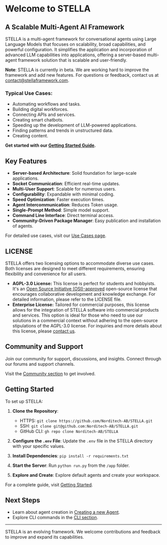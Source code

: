 
# Welcome to STELLA

## A Scalable Multi-Agent AI Framework

STELLA is a multi-agent framework for conversational agents using Large Language Models that focuses on scalability, broad capabilities, and powerful configuration. It simplifies the application and incorporation of advanced LLM capabilities into applications, offering a server-based multi-agent framework solution that is scalable and user-friendly.

**Note**: STELLA is currently in beta. We are working hard to improve the framework and add new features. For questions or feedback, contact us at [contact@stellaframework.com](mailto:contact@stellaframework.com).

### Typical Use Cases:

- Automating workflows and tasks.
- Building digital workforces.
- Connecting APIs and services.
- Creating smart chatbots.
- Speeding up the development of LLM-powered applications.
- Finding patterns and trends in unstructured data.
- Creating content.

**Get started with our [Getting Started Guide](https://docs.stellaframework.com/Getting_Started).**

## Key Features

- **Server-based Architecture**: Solid foundation for large-scale applications.
- **Socket Communication**: Efficient real-time updates.
- **Multi-User Support**: Scalable for numerous users.
- **Configurability**: Expandable with minimal coding.
- **Speed Optimization**: Faster execution times.
- **Agent Intercommunication**: Reduces Token usage.
- **Single-Prompt Method**: Simple model support.
- **Command Line Interface**: Direct terminal access.
- **Community-Driven Package Manager**: Easy publication and installation of agents.

For detailed use cases, visit our [Use Cases page](https://docs.stellaframework.com/).

## LICENSE
STELLA offers two licensing options to accommodate diverse use cases. Both licenses are designed to meet different requirements, ensuring flexibility and convenience for all users.
- **AGPL-3.0 License:** This license is perfect for students and hobbyists. It's an [Open Source Initiative (OSI)-approved](https://opensource.org/licenses/) open-source license that encourages collaborative development and knowledge exchange. For detailed information, please refer to the LICENSE file.
- **Enterprise License:** Tailored for commercial purposes, this license allows for the integration of STELLA software into commercial products and services. This option is ideal for those who need to use our solutions in a commercial context without adhering to the open-source stipulations of the AGPL-3.0 license. For inquiries and more details about this license, please [contact us](mailto:philip@norditech.se).

## Community and Support

Join our community for support, discussions, and insights. Connect through our forums and support channels.

Visit the [Community section](https://docs.stellaframework.com/Community) to get involved.

## Getting Started

To set up STELLA:

1. **Clone the Repository**:
   - HTTPS: `git clone https://github.com/Norditech-AB/STELLA.git`
   - SSH: `git clone git@github.com:Norditech-AB/STELLA.git`
   - GitHub CLI: `gh repo clone Norditech-AB/STELLA`

2. **Configure the `.env` File**:
   Update the `.env` file in the STELLA directory with your specific values.

3. **Install Dependencies**:
   `pip install -r requirements.txt`

4. **Start the Server**:
   Run `python run.py` from the `/app` folder.

5. **Explore and Create**:
   Explore default agents and create your workspace.

For a complete guide, visit [Getting Started](https://docs.stellaframework.com/Getting_Started).

## Next Steps

- Learn about agent creation in [Creating a new Agent](https://docs.stellaframework.com/agents/Creating_a_new_Agent).
- Explore CLI commands in the [CLI section](https://docs.stellaframework.com/cli/index).

---

STELLA is an evolving framework. We welcome contributions and feedback to improve and expand its capabilities.
